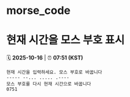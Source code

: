 # morse_code
# 현재 시간을 모스 부호 표시
<!-- MORSE_TIME_START -->
🗓️ **2025-10-16** | ⏰ **07:51 (KST)**

```
현재 시간을 입력하세요. 모스 부호로 바꿉니다
----- --... ..... .----
모스 부호를 다시 현재 시간으로 바꿉니다
0751
```
<!-- MORSE_TIME_END -->
